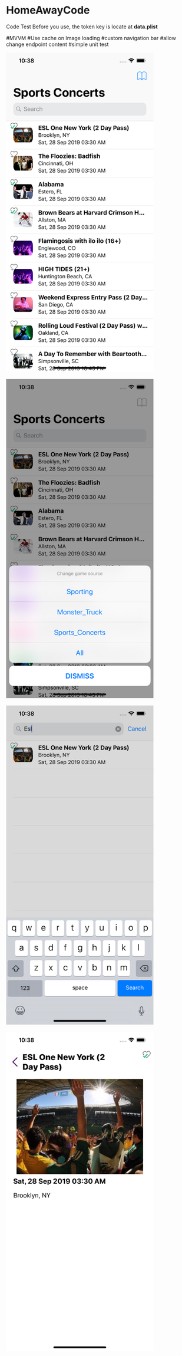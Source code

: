 # HomeAwayCode
Code Test
Before you use, the token key is locate at <b>data.plist</b>

#MVVM
#Use cache on Image loading
#custom navigation bar
#allow change endpoint content
#simple unit test


<img src="https://github.com/NickHung1982/HomeAwayCode/blob/master/ScreenShot1.png" width="400" height="866" /><br /><br />
<img src="https://github.com/NickHung1982/HomeAwayCode/blob/master/ScreenShot2.png" width="400" height="866" /><br /><br />
<img src="https://github.com/NickHung1982/HomeAwayCode/blob/master/ScreenShot3.png" width="400" height="866" /><br /><br />
<img src="https://github.com/NickHung1982/HomeAwayCode/blob/master/ScreenShot4.png" width="400" height="866" /><br /><br />
